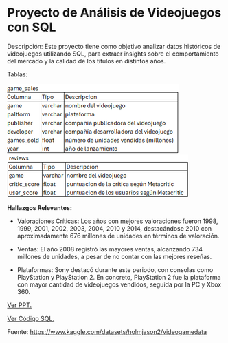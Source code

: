 # Proyecto de Análisis de Videojuegos con SQL

Descripción: Este proyecto tiene como objetivo analizar datos históricos de videojuegos utilizando SQL, para extraer insights sobre el comportamiento del mercado y la calidad de los títulos en distintos años.

Tablas:

![alt text](image.png)  ![alt text](image-1.png)

**Hallazgos Relevantes:**
- Valoraciones Críticas:
Los años con mejores valoraciones fueron 1998, 1999, 2001, 2002, 2003, 2004, 2010 y 2014, destacándose 2010 con aproximadamente 676 millones de unidades en términos de valoración.

- Ventas:
El año 2008 registró las mayores ventas, alcanzando 734 millones de unidades, a pesar de no contar con las mejores reseñas.

- Plataformas:
Sony destacó durante este periodo, con consolas como PlayStation y PlayStation 2. En concreto, PlayStation 2 fue la plataforma con mayor cantidad de videojuegos vendidos, seguida por la PC y Xbox 360.

[Ver PPT.](Portfolio/SQL/VideogameAnalysis/AnalisisdeVideojuegos.pptx)

[Ver Código SQL.](Portfolio/SQL/VideogameAnalysis/video_games_analysis.sql)

Fuente: https://www.kaggle.com/datasets/holmjason2/videogamedata
